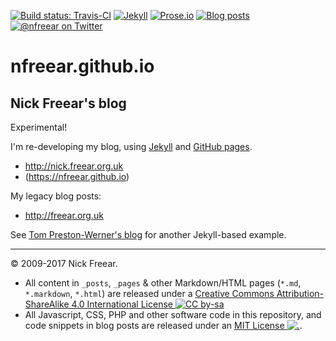 
[![Build status: Travis-CI][travis-icon]][travis-ci]
[![Jekyll][jekyll-icon]][jekyll]
[![Prose.io][prose-icon]][prose.io]
[![Blog posts][blog-icon]][blog]
[![@nfreear on Twitter][twit-icon]][twitter]


# nfreear.github.io

## Nick Freear's blog

Experimental!

I'm re-developing my blog, using [Jekyll][] and [GitHub pages][].

*  <http://nick.freear.org.uk>
* (<https://nfreear.github.io>)


My legacy blog posts:

* <http://freear.org.uk>


See [Tom Preston-Werner's blog][tom] for another Jekyll-based example.


---

© 2009-2017 Nick Freear.

*  All content in `_posts`, `_pages` & other Markdown/HTML pages (`*.md`, `*.markdown`, `*.html`) are
   released under a [Creative Commons Attribution-ShareAlike 4.0 International License ![CC by-sa][cc-icon]][cc]
*  All Javascript, CSS, PHP and other software code in this repository, and code snippets
   in blog posts are released under an [MIT License ![.][mit-icon]][mit license].


[cc]: https://creativecommons.org/licenses/by-sa/4.0/
[cc-txt]: https://github.com/github/choosealicense.com/blob/gh-pages/_licenses/cc-by-sa-4.0.txt
[cc-icon-lg]: https://i.creativecommons.org/l/by-sa/4.0/88x31.png
[cc-icon-sm]: https://i.creativecommons.org/l/by-sa/4.0/80x15.png
[cc-icon]: https://licensebuttons.net/l/by-sa/4.0/80x15.png "Content: Creative Commons License CC-BY-SA"
[MIT License]: https://nfreear.mit-license.org/
[mit-icon]: https://img.shields.io/badge/license-MIT-blue.svg "Code: MIT License"
[Jekyll]: http://jekyllrb.com/ "Powered by Jekyll & GitHub pages"
[jekyll-icon]: https://img.shields.io/badge/powered_by-Jekyll-ca0303.svg#!-j-red
[Prose.io]: http://prose.io/ "Edited via Prose.io"
[prose-icon]: https://img.shields.io/badge/edited_via-Prose.io-73955c.svg#!-d-green
[blog]: http://nick.freear.org.uk
[blog-icon]:  http://nick.freear.org.uk/badge.svg "Count of blog posts"
[twitter]: https://twitter.com/nfreear "@nfreear on Twitter"
[twit-icon]: https://img.shields.io/twitter/follow/nfreear.svg?style=social
[GitHub pages]: https://pages.github.com/
[tom]: https://github.com/mojombo/mojombo.github.io
[travis-icon]: https://travis-ci.org/nfreear/nfreear.github.io.svg
[travis-ci]: https://travis-ci.org/nfreear/nfreear.github.io "Build status – Travis-CI"
